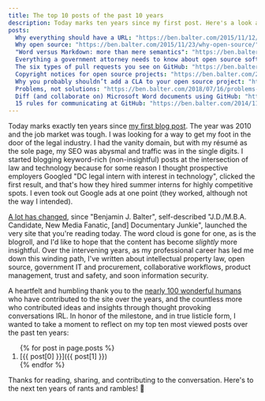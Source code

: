 ```yaml
---
title: The top 10 posts of the past 10 years
description: Today marks ten years since my first post. Here's a look at my most viewed posts over the past ten years.
posts:
  Why everything should have a URL: "https://ben.balter.com/2015/11/12/why-urls/"
  Why open source: "https://ben.balter.com/2015/11/23/why-open-source/"
  "Word versus Markdown: more than mere semantics": "https://ben.balter.com/2014/03/31/word-versus-markdown-more-than-mere-semantics/"
  Everything a government attorney needs to know about open source software licensing: "https://ben.balter.com/2014/10/08/open-source-licensing-for-government-attorneys/"
  The six types of pull requests you see on GitHub: "https://ben.balter.com/2015/12/08/types-of-pull-requests/"
  Copyright notices for open source projects: "https://ben.balter.com/2015/06/03/copyright-notices-for-websites-and-open-source-projects/"
  Why you probably shouldn’t add a CLA to your open source project: "https://ben.balter.com/2018/01/02/why-you-probably-shouldnt-add-a-cla-to-your-open-source-project/"
  Problems, not solutions: "https://ben.balter.com/2018/07/16/problems-not-solutions/"
  Diff (and collaborate on) Microsoft Word documents using GitHub: "https://ben.balter.com/2015/02/06/word-diff/"
  15 rules for communicating at GitHub: "https://ben.balter.com/2014/11/06/rules-of-communicating-at-github/"
---
```


Today marks exactly ten years since [my first blog post](https://ben.balter.com/2010/09/12/wordpress-resume-plugin/). The year was 2010 and the job market was tough. I was looking for a way to get my foot in the door of the legal industry. I had the vanity domain, but with my résumé as the sole page, my SEO was abysmal and traffic was in the single digits. I started blogging keyword-rich (non-insightful) posts at the intersection of law and technology because for some reason I thought prospective employers Googled "DC legal intern with interest in technology", clicked the first result, and that's how they hired summer interns for highly competitive spots. I even took out Google ads at one point (they worked, although not the way I intended).

[A lot has changed](https://web.archive.org/web/20101123210454/http://ben.balter.com/), since "Benjamin J. Balter", self-described "J.D./M.B.A. Candidate, New Media Fanatic, [and] Documentary Junkie", launched the very site that you're reading today. The word cloud is gone for one, as is the blogroll, and I'd like to hope that the content has become *slightly* more insightful. Over the intervening years, as my professional career has led me down this winding path, I've written about intellectual property law, open source, government IT and procurement, collaborative workflows, product management, trust and safety, and soon information security.

A heartfelt and humbling thank you to the [nearly 100 wonderful humans](https://github.com/benbalter/benbalter.github.com/graphs/contributors) who have contributed to the site over the years, and the countless more who contributed ideas and insights through thought provoking conversations IRL. In honor of the milestone, and in true listicle form, I wanted to take a moment to reflect on my top ten most viewed posts over the past ten years:

<ol reversed="">
{% for post in page.posts %}
<li markdown="1">
[{{ post[0] }}]({{ post[1] }})
</li>
{% endfor %}
</ol>

Thanks for reading, sharing, and contributing to the conversation. Here's to the next ten years of rants and rambles! :tada:
